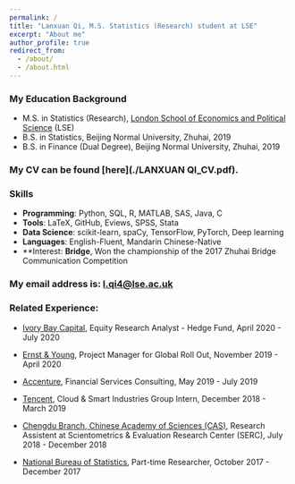 ```yaml
---
permalink: /
title: "Lanxuan Qi, M.S. Statistics (Research) student at LSE"
excerpt: "About me"
author_profile: true
redirect_from: 
  - /about/
  - /about.html
---
```



### My Education Background

* M.S. in Statistics (Research), [London School of Economics and Political Science](http://www.lse.ac.uk/statistics) (LSE)
* B.S. in Statistics, Beijing Normal University, Zhuhai, 2019
* B.S. in Finance (Dual Degree), Beijing Normal University, Zhuhai, 2019

### My CV can be found [here](./LANXUAN QI_CV.pdf).

### Skills
* **Programming**:  Python, SQL, R, MATLAB, SAS, Java, C
* **Tools**: LaTeX, GitHub, Eviews, SPSS, Stata
* **Data Science**: scikit-learn, spaCy, TensorFlow, PyTorch, Deep learning
* **Languages**: English-Fluent, Mandarin Chinese-Native
* **Interest: **Bridge**, Won the championship of the 2017 Zhuhai Bridge Communication Competition

### My email address is: <l.qi4@lse.ac.uk>

### Related Experience:
* [Ivory Bay Capital](https://www.ivorybaycapital.com/), Equity Research Analyst - Hedge Fund, April 2020 - July 2020

* [Ernst & Young](https://www.ey.com/en_cn), Project Manager for Global Roll Out, November 2019 - April 2020

* [Accenture](https://www.accenture.com/cn-en), Financial Services Consulting, May 2019 - July 2019

* [Tencent](https://www.tencent.com/en-us/index.html), Cloud & Smart Industries Group Intern, December 2018 - March 2019

* [Chengdu Branch, Chinese Academy of Sciences (CAS)](http://www.cdb.cas.cn/en/), Research Assistent at Scientometrics & Evaluation Research Center (SERC), July 2018 - December 2018

* [National Bureau of Statistics](http://www.stats.gov.cn/english/), Part-time Researcher, October 2017 - December 2017




